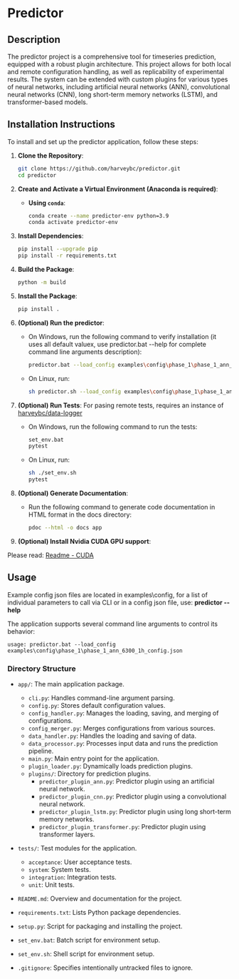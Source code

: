 
# Predictor

## Description

The predictor project is a comprehensive tool for timeseries prediction, equipped with a robust plugin architecture. This project allows for both local and remote configuration handling, as well as replicability of experimental results. The system can be extended with custom plugins for various types of neural networks, including artificial neural networks (ANN), convolutional neural networks (CNN), long short-term memory networks (LSTM), and transformer-based models.

## Installation Instructions

To install and set up the predictor application, follow these steps:

1. **Clone the Repository**:
    ```bash
    git clone https://github.com/harveybc/predictor.git
    cd predictor
    ```

2. **Create and Activate a Virtual Environment (Anaconda is required)**:

    - **Using `conda`**:
        ```bash
        conda create --name predictor-env python=3.9
        conda activate predictor-env
        ```

3. **Install Dependencies**:
    ```bash
    pip install --upgrade pip
    pip install -r requirements.txt
    ```

4. **Build the Package**:
    ```bash
    python -m build
    ```

5. **Install the Package**:
    ```bash
    pip install .
    ```

6. **(Optional) Run the predictor**:
    - On Windows, run the following command to verify installation (it uses all default valuex, use predictor.bat --help for complete command line arguments description):
        ```bash
        predictor.bat --load_config examples\config\phase_1\phase_1_ann_6300_1h_config.json
        ```

    - On Linux, run:
        ```bash
        sh predictor.sh --load_config examples\config\phase_1\phase_1_ann_6300_1h_config.json
        ```

7. **(Optional) Run Tests**:
For pasing remote tests, requires an instance of [harveybc/data-logger](https://github.com/harveybc/data-logger)
    - On Windows, run the following command to run the tests:
        ```bash
        set_env.bat
        pytest
        ```

    - On Linux, run:
        ```bash
        sh ./set_env.sh
        pytest
        ```

8. **(Optional) Generate Documentation**:
    - Run the following command to generate code documentation in HTML format in the docs directory:
        ```bash
        pdoc --html -o docs app
        ```
9. **(Optional) Install Nvidia CUDA GPU support**:

Please read: [Readme - CUDA](https://github.com/harveybc/predictor/blob/master/README_CUDA.md)

## Usage

Example config json files are located in examples\config, for a list of individual parameters to call via CLI or in a config json file, use: **predictor --help**

The application supports several command line arguments to control its behavior:

```
usage: predictor.bat --load_config examples\config\phase_1\phase_1_ann_6300_1h_config.json
```

### Directory Structure

- `app/`: The main application package.
  - `cli.py`: Handles command-line argument parsing.
  - `config.py`: Stores default configuration values.
  - `config_handler.py`: Manages the loading, saving, and merging of configurations.
  - `config_merger.py`: Merges configurations from various sources.
  - `data_handler.py`: Handles the loading and saving of data.
  - `data_processor.py`: Processes input data and runs the prediction pipeline.
  - `main.py`: Main entry point for the application.
  - `plugin_loader.py`: Dynamically loads prediction plugins.
  - `plugins/`: Directory for prediction plugins.
    - `predictor_plugin_ann.py`: Predictor plugin using an artificial neural network.
    - `predictor_plugin_cnn.py`: Predictor plugin using a convolutional neural network.
    - `predictor_plugin_lstm.py`: Predictor plugin using long short-term memory networks.
    - `predictor_plugin_transformer.py`: Predictor plugin using transformer layers.

- `tests/`: Test modules for the application.
  - `acceptance`: User acceptance tests.
  - `system`: System tests.
  - `integration`: Integration tests.
  - `unit`: Unit tests.

- `README.md`: Overview and documentation for the project.
- `requirements.txt`: Lists Python package dependencies.
- `setup.py`: Script for packaging and installing the project.
- `set_env.bat`: Batch script for environment setup.
- `set_env.sh`: Shell script for environment setup.
- `.gitignore`: Specifies intentionally untracked files to ignore.
